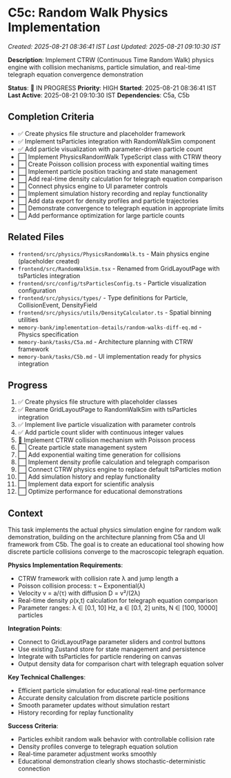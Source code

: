 # C5c: Random Walk Physics Implementation
*Created: 2025-08-21 08:36:41 IST*
*Last Updated: 2025-08-21 09:10:30 IST*

**Description**: Implement CTRW (Continuous Time Random Walk) physics engine with collision mechanisms, particle simulation, and real-time telegraph equation convergence demonstration

**Status**: 🔄 IN PROGRESS
**Priority**: HIGH
**Started**: 2025-08-21 08:36:41 IST
**Last Active**: 2025-08-21 09:10:30 IST
**Dependencies**: C5a, C5b

## Completion Criteria
- ✅ Create physics file structure and placeholder framework
- ✅ Implement tsParticles integration with RandomWalkSim component  
- ✅ Add particle visualization with parameter-driven particle count
- ⬜ Implement PhysicsRandomWalk TypeScript class with CTRW theory
- ⬜ Create Poisson collision process with exponential waiting times
- ⬜ Implement particle position tracking and state management
- ⬜ Add real-time density calculation for telegraph equation comparison
- ⬜ Connect physics engine to UI parameter controls
- ⬜ Implement simulation history recording and replay functionality
- ⬜ Add data export for density profiles and particle trajectories
- ⬜ Demonstrate convergence to telegraph equation in appropriate limits
- ⬜ Add performance optimization for large particle counts

## Related Files
- `frontend/src/physics/PhysicsRandomWalk.ts` - Main physics engine (placeholder created)
- `frontend/src/RandomWalkSim.tsx` - Renamed from GridLayoutPage with tsParticles integration
- `frontend/src/config/tsParticlesConfig.ts` - Particle visualization configuration
- `frontend/src/physics/types/` - Type definitions for Particle, CollisionEvent, DensityField
- `frontend/src/physics/utils/DensityCalculator.ts` - Spatial binning utilities
- `memory-bank/implementation-details/random-walks-diff-eq.md` - Physics specification
- `memory-bank/tasks/C5a.md` - Architecture planning with CTRW framework
- `memory-bank/tasks/C5b.md` - UI implementation ready for physics integration

## Progress
1. ✅ Create physics file structure with placeholder classes
2. ✅ Rename GridLayoutPage to RandomWalkSim with tsParticles integration
3. ✅ Implement live particle visualization with parameter controls
4. ✅ Add particle count slider with continuous integer values
5. 🔄 Implement CTRW collision mechanism with Poisson process
6. ⬜ Create particle state management system
7. ⬜ Add exponential waiting time generation for collisions
8. ⬜ Implement density profile calculation and telegraph comparison
9. ⬜ Connect CTRW physics engine to replace default tsParticles motion
10. ⬜ Add simulation history and replay functionality
11. ⬜ Implement data export for scientific analysis
12. ⬜ Optimize performance for educational demonstrations

## Context
This task implements the actual physics simulation engine for random walk demonstration, building on the architecture planning from C5a and UI framework from C5b. The goal is to create an educational tool showing how discrete particle collisions converge to the macroscopic telegraph equation.

**Physics Implementation Requirements**:
- CTRW framework with collision rate λ and jump length a
- Poisson collision process: τ ~ Exponential(λ)
- Velocity v = a/⟨τ⟩ with diffusion D = v²/(2λ)
- Real-time density ρ(x,t) calculation for telegraph equation comparison
- Parameter ranges: λ ∈ [0.1, 10] Hz, a ∈ [0.1, 2] units, N ∈ [100, 10000] particles

**Integration Points**:
- Connect to GridLayoutPage parameter sliders and control buttons
- Use existing Zustand store for state management and persistence
- Integrate with tsParticles for particle rendering on canvas
- Output density data for comparison chart with telegraph equation solver

**Key Technical Challenges**:
- Efficient particle simulation for educational real-time performance
- Accurate density calculation from discrete particle positions
- Smooth parameter updates without simulation restart
- History recording for replay functionality

**Success Criteria**:
- Particles exhibit random walk behavior with controllable collision rate
- Density profiles converge to telegraph equation solution
- Real-time parameter adjustment works smoothly
- Educational demonstration clearly shows stochastic-deterministic connection

